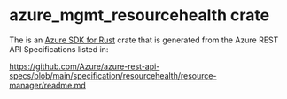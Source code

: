 # azure_mgmt_resourcehealth crate

The is an [Azure SDK for Rust](https://github.com/Azure/azure-sdk-for-rust) crate that is generated from the Azure REST API Specifications listed in:

https://github.com/Azure/azure-rest-api-specs/blob/main/specification/resourcehealth/resource-manager/readme.md